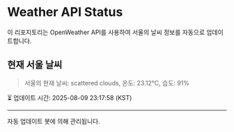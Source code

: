 
# Weather API Status

이 리포지토리는 OpenWeather API를 사용하여 서울의 날씨 정보를 자동으로 업데이트합니다.

## 현재 서울 날씨
> 서울의 현재 날씨: scattered clouds, 온도: 23.12°C, 습도: 91%

⏳ 업데이트 시간: 2025-08-09 23:17:58 (KST)

---
자동 업데이트 봇에 의해 관리됩니다.
